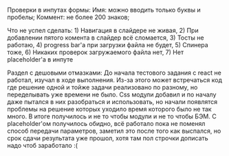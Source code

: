 Проверки в инпутах формы:
    Имя: можно вводить только буквы и пробелы;
    Коммент: не более 200 знаков;

Что не успел сделать:
    1) Навигация в слайдере не живая,
    2) При добавлении пятого комента в слайдер всё сломается,
    3) Тосты не работаю,
    4) progress bar'a при загрузки файла не будет,
    5) Спинера тоже,
    6) Никаких проверок загружаемого файла нет,
    7) Нет placeholder'a в инпуте

Раздел с дешовыми отмазками:
        До начала тестового задания с react не работал, изучал в ходе выполнения.
    Из-за этого может встречаться код где решение одной и тойже задачи 
    реализовано по разному, но переделывать уже времени не было.
        Css модули добавил и по началу даже пытался в них разобраться и использовать, 
    но начали появлятся проблемы на решение которых уходило время которого было не 
    так много. В итоге получилось и не то чтобы модули и не то чтобы БЭМ.
        С placeholder'ом получилось обидно, всё работало пока не поменял 
    способ передачи параметров, заметил это после того как выспался, но срок сдачи
    результата уже прошол, хотя там пол строчки дописать надо чтоб заработало :(









